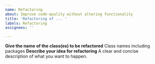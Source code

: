 ```yaml
---
name: Refactoring
about: Improve code-quality without altering functionality
title: 'Refactoring of ... '
labels: Refactoring
assignees: ''

---
```


**Give the name of the class(es) to be refactored**
Class names including packages
**Describe your idea for refactoring**
A clear and concise description of what you want to happen.
